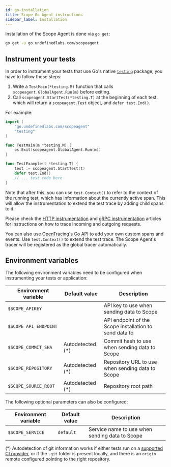```yaml
---
id: go-installation
title: Scope Go Agent instructions
sidebar_label: Installation
---
```



Installation of the Scope Agent is done via `go get`:

```bash
go get -u go.undefinedlabs.com/scopeagent
```

## Instrument your tests

In order to instrument your tests that use Go's native [`testing`](https://golang.org/pkg/testing/) package, you
have to follow these steps:
 
1. Write a `TestMain(*testing.M)` function that calls `scopeagent.GlobalAgent.Run(m)` before exiting.
2. Call `scopeagent.StartTest(*testing.T)` at the beginning of each test, which will return a `scopeagent.Test` object, and `defer test.End()`.

For example:

```go
import (
    "go.undefinedlabs.com/scopeagent"
    "testing"
)

func TestMain(m *testing.M) {
    os.Exit(scopeagent.GlobalAgent.Run(m))
}

func TestExample(t *testing.T) {
    test := scopeagent.StartTest(t)
    defer test.End()
    // ... test code here
}
```

Note that after this, you can use `test.Context()` to refer to the context of the running test, which has information
about the currently active span. This will allow the instrumentation to extend the test trace by adding child spans to it.

Please check the [HTTP instrumentation](go-http-instrumentation.md) and [gRPC instrumentation](go-grpc-instrumentation.md) 
articles for instructions on how to trace incoming and outgoing requests.

You can also use [OpenTracing's Go API](https://github.com/opentracing/opentracing-go/blob/master/README.md) to add your
own custom spans and events. Use `test.Context()` to extend the test trace.
The Scope Agent's tracer will be registered as the global tracer automatically.


## Environment variables

The following environment variables need to be configured when instrumenting your tests or application:

| Environment variable  | Default value    | Description                                            |
|-----------------------|------------------|--------------------------------------------------------|
| `$SCOPE_APIKEY`       |                  | API key to use when sending data to Scope              |
| `$SCOPE_API_ENDPOINT` |                  | API endpoint of the Scope installation to send data to |
| `$SCOPE_COMMIT_SHA`   | Autodetected (*) | Commit hash to use when sending data to Scope          |
| `$SCOPE_REPOSITORY`   | Autodetected (*) | Repository URL to use when sending data to Scope       |
| `$SCOPE_SOURCE_ROOT`  | Autodetected (*) | Repository root path                                   |

The following optional parameters can also be configured:

| Environment variable | Default value    | Description                                      |
|----------------------|------------------|--------------------------------------------------|
| `$SCOPE_SERVICE`     | `default`        | Service name to use when sending data to Scope   |

(*) Autodetection of git information works if either tests run on a [supported CI provider](python-compatibility.md#ci-providers),
or if the `.git` folder is present locally, and there is an `origin` remote configured pointing to the right repository.
